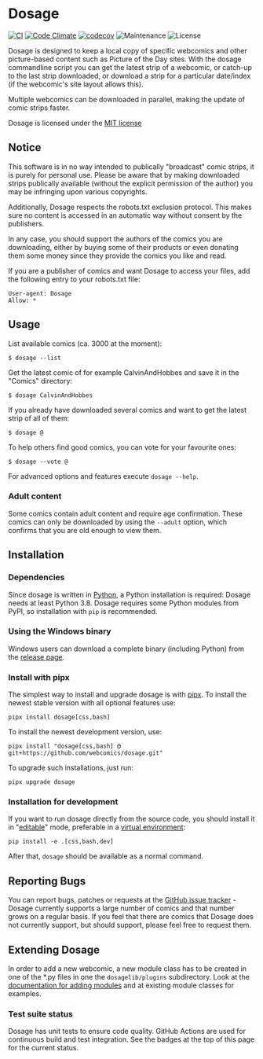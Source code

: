# Dosage

[![CI](https://github.com/webcomics/dosage/actions/workflows/ci.yaml/badge.svg)](https://github.com/webcomics/dosage/actions/workflows/ci.yaml)
[![Code Climate](https://codeclimate.com/github/webcomics/dosage/badges/gpa.svg)](https://codeclimate.com/github/webcomics/dosage)
[![codecov](https://codecov.io/gh/webcomics/dosage/branch/master/graph/badge.svg)](https://codecov.io/gh/webcomics/dosage)
![Maintenance](https://img.shields.io/maintenance/yes/2024.svg)
![License](https://img.shields.io/github/license/webcomics/dosage)

Dosage is designed to keep a local copy of specific webcomics and other
picture-based content such as Picture of the Day sites. With the dosage
commandline script you can get the latest strip of a webcomic, or catch-up to
the last strip downloaded, or download a strip for a particular date/index (if
the webcomic's site layout allows this).

Multiple webcomics can be downloaded in parallel, making the update of comic
strips faster.

Dosage is licensed under the [MIT license](COPYING)

## Notice

This software is in no way intended to publically "broadcast" comic strips, it
is purely for personal use. Please be aware that by making downloaded strips
publically available (without the explicit permission of the author) you may be
infringing upon various copyrights.

Additionally, Dosage respects the robots.txt exclusion protocol. This makes
sure no content is accessed in an automatic way without consent by the
publishers.

In any case, you should support the authors of the comics you are downloading,
either by buying some of their products or even donating them some money since
they provide the comics you like and read.

If you are a publisher of comics and want Dosage to access your files,
add the following entry to your robots.txt file:

    User-agent: Dosage
    Allow: *

## Usage

List available comics (ca. 3000 at the moment):

    $ dosage --list

Get the latest comic of for example CalvinAndHobbes and save it in the "Comics"
directory:

    $ dosage CalvinAndHobbes

If you already have downloaded several comics and want to get the latest strip
of all of them:

    $ dosage @


To help others find good comics, you can vote for your favourite ones:

    $ dosage --vote @

For advanced options and features execute `dosage --help`.

### Adult content

Some comics contain adult content and require age confirmation. These comics
can only be downloaded by using the `--adult` option, which confirms that you
are old enough to view them.

## Installation

### Dependencies

Since dosage is written in [Python](http://www.python.org/), a Python
installation is required: Dosage needs at least Python 3.8. Dosage requires
some Python modules from PyPI, so installation with `pip` is recommended.

### Using the Windows binary

Windows users can download a complete binary (including Python) from the
[release page].

[release page]: https://github.com/webcomics/dosage/releases/latest

### Install with pipx

The simplest way to install and upgrade dosage is with [pipx]. To install the
newest stable version with all optional features use:

    pipx install dosage[css,bash]

To install the newest development version, use:

    pipx install "dosage[css,bash] @ git+https://github.com/webcomics/dosage.git"

To upgrade such installations, just run:

    pipx upgrade dosage

### Installation for development

If you want to run dosage directly from the source code, you should install
it in "[editable]" mode, preferable in a [virtual environment]:

    pip install -e .[css,bash,dev]


After that, `dosage` should be available as a normal command.

[pipx]: https://github.com/pipxproject/pipx
[editable]: https://pip.pypa.io/en/stable/reference/pip_install/#editable-installs
[virtual environment]: https://docs.python.org/3/library/venv.html

## Reporting Bugs

You can report bugs, patches or requests at the [GitHub issue
tracker](https://github.com/webcomics/dosage/issues) - Dosage currently
supports a large number of comics and that number grows on a regular basis. If
you feel that there are comics that Dosage does not currently support, but
should support, please feel free to request them.

## Extending Dosage

In order to add a new webcomic, a new module class has to be created in one of
the *.py files in one  the `dosagelib/plugins` subdirectory. Look at the
[documentation for adding modules](doc/adding_new_comics.md) and at
existing module classes for examples.

### Test suite status

Dosage has unit tests to ensure code quality. GitHub Actions are used for
continuous build and test integration. See the badges at the top of this page
for the current status.
